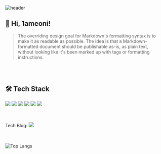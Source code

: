 ![header](https://capsule-render.vercel.app/api?type=Waving&color=00C3FF&height=180&section=header&text=Eonion's%20Develope%20Github&fontSize=40&fontColor=ffffff&fontAlign=30)
## 👋 Hi, 1ameoni!
> The overriding design goal for Markdown's
> formatting syntax is to make it as readable
> as possible. The idea is that a
> Markdown-formatted document should be
> publishable as-is, as plain text, without
> looking like it's been marked up with tags
> or formatting instructions.


<br/><br>
## 🛠 Tech Stack
<img src="https://img.shields.io/badge/JAVA-007396?style=for-the-badge&logo=java&logoColor=white"> <img src="https://img.shields.io/badge/Spring-6DB33F?style=for-the-badge&logo=Spring&logoColor=white"> <img src="https://img.shields.io/badge/Python-007396?style=for-the-badge&logo=python&logoColor=white">  <img src="https://img.shields.io/badge/mysql-4479A1?style=for-the-badge&logo=mysql&logoColor=white"> <img src="https://img.shields.io/badge/react Native-61DAFB?style=for-the-badge&logo=react&logoColor=black"> <img src="https://img.shields.io/badge/github-181717?style=for-the-badge&logo=github&logoColor=white">

<br/><br> 
Tech Blog: <a href="https://blog.naver.com/tkddjsdl33" target="_blank"><img src="https://img.shields.io/badge/NAVER BLOG-배경색?style=flat&logo=Naver&logoColor=white"/></a>

<br/><br>
![Top Langs](https://github-readme-stats.vercel.app/api/top-langs/?username=sangeon22&layout=compact&theme=tokyonight)

